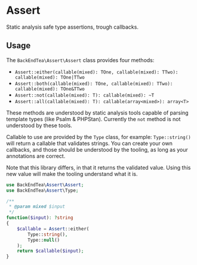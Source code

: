 # Assert

Static analysis safe type assertions, trough callbacks.

## Usage

The `BackEndTea\Assert\Assert` class provides four methods:

* `Assert::either(callable(mixed): TOne, callable(mixed): TTwo): callable(mixed): TOne|TTwo`
* `Assert::both(callable(mixed): TOne, callable(mixed): TTwo): callable(mixed): TOne&TTwo`
* `Assert::not(callable(mixed): T): callable(mixed): ~T`
* `Assert::all(callable(mixed): T): callable(array<mixed>): array<T>`

These methods are understood by static analysis tools capable of parsing template types (like Psalm & PHPStan).
Currently the `not` method is not understood by these tools.

Callable to use are provided by the `Type` class, for example: `Type::string()` will return a callable that validates strings.
You can create your own callbacks, and those should be understood by the tooling, as long as your annotations are correct.

Note that this library differs, in that it returns the validated value. Using this new value will make the tooling understand what it is.

```php
use BackEndTea\Assert\Assert;
use BackEndTea\Assert\Type;

/**
 * @param mixed $input
 */
function($input): ?string   
{
    $callable = Assert::either(
        Type::string(),
        Type::null()
    );
    return $callable($input);
}
```
